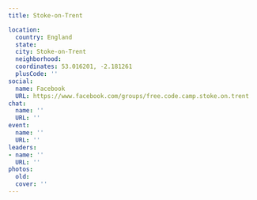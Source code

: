 ```yaml
---
title: Stoke-on-Trent

location:
  country: England
  state: 
  city: Stoke-on-Trent
  neighborhood: 
  coordinates: 53.016201, -2.181261
  plusCode: ''
social:
  name: Facebook
  URL: https://www.facebook.com/groups/free.code.camp.stoke.on.trent
chat:
  name: ''
  URL: ''
event:
  name: ''
  URL: ''
leaders:
- name: ''
  URL: ''
photos:
  old: 
  cover: ''
---
```

